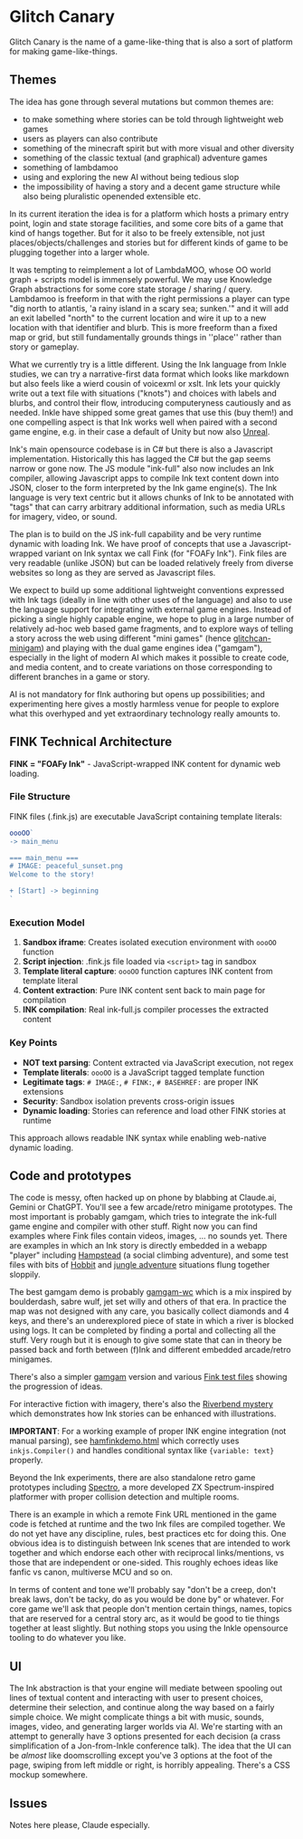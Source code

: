
# Glitch Canary

Glitch Canary is the name of a game-like-thing that is also a sort of platform for making game-like-things.

## Themes

The idea has gone through several mutations but common themes are:

 * to make something where stories can be told through lightweight web games
 * users as players can also contribute
 * something of the minecraft spirit but with more visual and other diversity
 * something of the classic textual (and graphical) adventure games
 * something of lambdamoo
 * using and exploring the new AI without being tedious slop
 * the impossibility of having a story and a decent game structure while also being pluralistic openended extensible etc.

 In its current iteration the idea is for a platform which hosts a primary entry point, login and state storage facilities, and some core bits of a game that kind of hangs together. But for it also to be freely extensible, not just places/objects/challenges and stories but for different kinds of game to be plugging together into a larger whole.

 It was tempting to reimplement a lot of LambdaMOO, whose OO world graph + scripts model is immensely powerful. We may use Knowledge Graph abstractions for some core state storage / sharing / query. Lambdamoo is freeform in that with the right permissions a player can type "dig north to atlantis, 'a rainy island in a scary sea; sunken.'" and it will add an exit labelled "north" to the current location and wire it up to a new location with that identifier and blurb. This is more freeform than a fixed map or grid, but still fundamentally grounds things in ''place'' rather than story or gameplay.

 What we currently try is a little different. Using the Ink language from Inkle studies, we can try a narrative-first data format which looks like markdown but also feels like a wierd cousin of voicexml or xslt. Ink lets your quickly write out a text file with situations ("knots") and choices with labels and blurbs, and control their flow, introducing computeryness cautiously and as needed. Inkle have shipped some 
 great games that use this (buy them!) and one compelling aspect is that Ink works well when paired with a second game engine, e.g. in their case a default of Unity but now also [Unreal](https://github.com/The-Chinese-Room/Inkpot). 

 Ink's main opensource codebase is in C# but there is also a Javascript implementation. Historically this has lagged the C# but the gap seems narrow or gone now. The JS module "ink-full" also now includes an Ink compiler, allowing Javascript apps to compile Ink text content down into JSON, closer to the form interpreted by the Ink game engine(s). The Ink language is very text centric but it allows chunks of Ink to be annotated with "tags" that can carry arbitrary additional information, such as media URLs for imagery, video, or sound.

 The plan is to build on the JS ink-full capability and be very runtime dynamic with loading Ink. We have proof of concepts that use a Javascript-wrapped variant on Ink syntax we call Fink (for "FOAFy Ink"). Fink files are very readable (unlike JSON) but can be loaded relatively freely from diverse websites so long as they are served as Javascript files. 
 
 We expect to build up some additional lightweight conventions expressed with Ink tags (ideally in line with other uses of the language) and also to use the language support for integrating with external game engines.
 Instead of picking a single highly capable engine, we hope to plug in a large number of relatively ad-hoc web based game fragments, and to explore ways of telling a story across the web using different "mini games" (hence [glitchcan-minigam](https://danbri.github.io/glitchcan-minigam/)) and playing with the dual game engines idea ("gamgam"), especially in the light of modern AI which makes it possible to create code,  and media content, and to create variations on those corresponding to different branches in a game or story.

AI is not mandatory for fInk authoring but opens up possibilities; and experimenting here gives a mostly harmless venue for people to explore what this overhyped and yet extraordinary technology really amounts to.

## FINK Technical Architecture

**FINK = "FOAFy Ink"** - JavaScript-wrapped INK content for dynamic web loading.

### File Structure
FINK files (.fink.js) are executable JavaScript containing template literals:
```javascript
oooOO`
-> main_menu

=== main_menu ===
# IMAGE: peaceful_sunset.png
Welcome to the story!

+ [Start] -> beginning
`
```

### Execution Model
1. **Sandbox iframe**: Creates isolated execution environment with `oooOO` function
2. **Script injection**: .fink.js file loaded via `<script>` tag in sandbox
3. **Template literal capture**: `oooOO` function captures INK content from template literal
4. **Content extraction**: Pure INK content sent back to main page for compilation
5. **INK compilation**: Real ink-full.js compiler processes the extracted content

### Key Points
- **NOT text parsing**: Content extracted via JavaScript execution, not regex
- **Template literals**: `oooOO` is a JavaScript tagged template function
- **Legitimate tags**: `# IMAGE:`, `# FINK:`, `# BASEHREF:` are proper INK extensions
- **Security**: Sandbox isolation prevents cross-origin issues
- **Dynamic loading**: Stories can reference and load other FINK stories at runtime

This approach allows readable INK syntax while enabling web-native dynamic loading.

## Code and prototypes

The code is messy, often hacked up on phone by blabbing at Claude.ai, Gemini or ChatGPT. You'll see a few arcade/retro minigame prototypes. The most important is probably gamgam, which tries to integrate the ink-full game engine and compiler with other stuff. Right now you can find examples where Fink files contain videos, images, ... no sounds yet. There are examples in which an Ink story is directly embedded in a webapp "player" including [Hampstead](https://danbri.github.io/glitchcan-minigam/inklet/hampstead1.fink.js) (a social climbing adventure), and some test files with bits of [Hobbit](https://danbri.github.io/glitchcan-minigam/inklet/bagend1.fink.js) and [jungle adventure](https://danbri.github.io/glitchcan-minigam/inklet/jungle2.fink.js) situations flung together sloppily.

The best gamgam demo is probably [gamgam-wc](https://danbri.github.io/glitchcan-minigam/inklet/gamgam-wc.html) which is a mix inspired by boulderdash, sabre wulf, jet set willy and others of that era. In practice the map was not designed with any care, you basically collect diamonds and 4 keys, and there's an underexplored piece of state in which a river is blocked using logs. It can be completed by finding a portal and collecting all the stuff. Very rough but it is enough to give some state that can in theory be passed back and forth between (f)Ink and different embedded arcade/retro minigames. 

There's also a simpler [gamgam](https://danbri.github.io/glitchcan-minigam/inklet/gamgam.html) version and various [Fink test files](https://danbri.github.io/glitchcan-minigam/inklet/finktest1.html) showing the progression of ideas. 

For interactive fiction with imagery, there's also the [Riverbend mystery](https://danbri.github.io/glitchcan-minigam/inklet/inklet2.html) which demonstrates how Ink stories can be enhanced with illustrations.

**IMPORTANT**: For a working example of proper INK engine integration (not manual parsing), see [hamfinkdemo.html](https://danbri.github.io/glitchcan-minigam/inklet/hamfinkdemo.html) which correctly uses `inkjs.Compiler()` and handles conditional syntax like `{variable: text}` properly.

Beyond the Ink experiments, there are also standalone retro game prototypes including [Spectro](https://danbri.github.io/glitchcan-minigam/spectro/), a more developed ZX Spectrum-inspired platformer with proper collision detection and multiple rooms. 

There is an example in which a remote Fink URL mentioned in the game code is fetched at runtime and the two Ink files are compiled together. We do not yet have any discipline, rules, best practices etc for doing this. One obvious idea is to distinguish between Ink scenes that are intended to work together and which endorse each other with reciprocal links/mentions, vs those that are independent or one-sided. This roughly echoes ideas like fanfic vs canon, multiverse MCU and so on.

In terms of content and tone we'll probably say "don't be a creep, don't break laws, don't be tacky, do as you would be done by" or whatever. For core game we'll ask that people don't mention certain things, names, topics that are reserved for a central story arc, as it would be good to tie things together at least slightly. But nothing stops you using the Inkle opensource tooling to do whatever you like.

## UI

The Ink abstraction is that your engine will mediate between spooling out lines of textual content and interacting with user to present choices, determine their selection, and continue along the way based on a fairly simple choice. We might complicate things a bit with music, sounds, images, video, and generating larger worlds via AI. We're starting with an attempt to generally have 3 options presented for each decision (a crass simplification of a Jon-from-Inkle conference talk). The idea that the UI can be *almost* like doomscrolling except you've 3 options at the foot of the page, swiping from left middle or right, is horribly appealing. There's a CSS mockup somewhere.

## Issues

Notes here please, Claude especially.